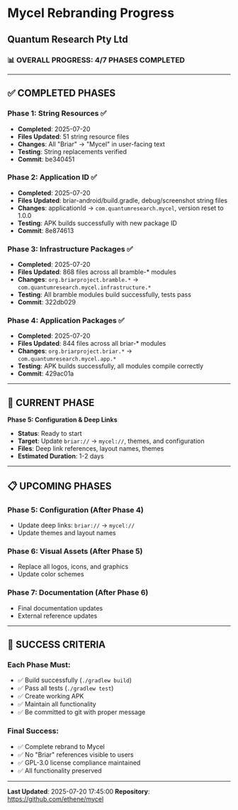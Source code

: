 # Mycel Rebranding Progress
## Quantum Research Pty Ltd

### 📊 **OVERALL PROGRESS: 4/7 PHASES COMPLETED**

---

## ✅ **COMPLETED PHASES**

### **Phase 1: String Resources** ✅
- **Completed**: 2025-07-20
- **Files Updated**: 51 string resource files
- **Changes**: All "Briar" → "Mycel" in user-facing text
- **Testing**: String replacements verified
- **Commit**: be340451

### **Phase 2: Application ID** ✅
- **Completed**: 2025-07-20
- **Files Updated**: briar-android/build.gradle, debug/screenshot string files
- **Changes**: applicationId → `com.quantumresearch.mycel`, version reset to 1.0.0
- **Testing**: APK builds successfully with new package ID
- **Commit**: 8e874613

### **Phase 3: Infrastructure Packages** ✅
- **Completed**: 2025-07-20
- **Files Updated**: 868 files across all bramble-* modules
- **Changes**: `org.briarproject.bramble.*` → `com.quantumresearch.mycel.infrastructure.*`
- **Testing**: All bramble modules build successfully, tests pass
- **Commit**: 322db029

### **Phase 4: Application Packages** ✅
- **Completed**: 2025-07-20
- **Files Updated**: 844 files across all briar-* modules
- **Changes**: `org.briarproject.briar.*` → `com.quantumresearch.mycel.app.*`
- **Testing**: APK builds successfully, all modules compile correctly
- **Commit**: 429ac01a

---

## 🚧 **CURRENT PHASE**

**Phase 5: Configuration & Deep Links**
- **Status**: Ready to start
- **Target**: Update `briar://` → `mycel://`, themes, and configuration
- **Files**: Deep link references, layout names, themes
- **Estimated Duration**: 1-2 days

---

## 📋 **UPCOMING PHASES**

### **Phase 5: Configuration** (After Phase 4)
- Update deep links: `briar://` → `mycel://`
- Update themes and layout names

### **Phase 6: Visual Assets** (After Phase 5)
- Replace all logos, icons, and graphics
- Update color schemes

### **Phase 7: Documentation** (After Phase 6)
- Final documentation updates
- External reference updates

---

## 🎯 **SUCCESS CRITERIA**

### **Each Phase Must:**
- ✅ Build successfully (`./gradlew build`)
- ✅ Pass all tests (`./gradlew test`) 
- ✅ Create working APK
- ✅ Maintain all functionality
- ✅ Be committed to git with proper message

### **Final Success:**
- ✅ Complete rebrand to Mycel
- ✅ No "Briar" references visible to users
- ✅ GPL-3.0 license compliance maintained
- ✅ All functionality preserved

---

**Last Updated**: 2025-07-20 17:45:00
**Repository**: https://github.com/ethene/mycel